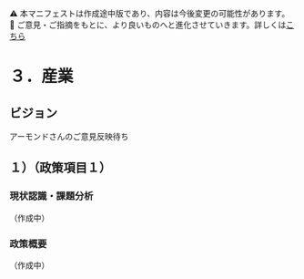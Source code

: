 ⚠️ 本マニフェストは作成途中版であり、内容は今後変更の可能性があります。  
💬 ご意見・ご指摘をもとに、より良いものへと進化させていきます。詳しくは[こちら](README.md#このマニフェスト自身もみんなの知恵を集めて改善していきます)

# ３．産業

## ビジョン

アーモンドさんのご意見反映待ち

## １）（政策項目１）

### 現状認識・課題分析

（作成中）

### 政策概要

（作成中）

